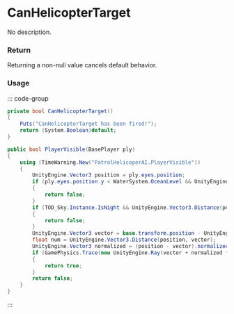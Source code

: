 <Badge type="danger" text="Carbon Compatible"/><Badge type="warning" text="Oxide Compatible"/>
# CanHelicopterTarget
No description.
### Return
Returning a non-null value cancels default behavior.

### Usage
::: code-group
```csharp [Example]
private bool CanHelicopterTarget()
{
	Puts("CanHelicopterTarget has been fired!");
	return (System.Boolean)default;
}
```
```csharp [Source — Assembly-CSharp @ PatrolHelicopterAI]
public bool PlayerVisible(BasePlayer ply)
{
	using (TimeWarning.New("PatrolHelicoperAI.PlayerVisible"))
	{
		UnityEngine.Vector3 position = ply.eyes.position;
		if (ply.eyes.position.y < WaterSystem.OceanLevel && UnityEngine.Mathf.Abs(WaterSystem.OceanLevel - ply.eyes.position.y) > oceanDepthTargetCutoff)
		{
			return false;
		}
		if (TOD_Sky.Instance.IsNight && UnityEngine.Vector3.Distance(position, interestZoneOrigin) > 40f)
		{
			return false;
		}
		UnityEngine.Vector3 vector = base.transform.position - UnityEngine.Vector3.up * 6f;
		float num = UnityEngine.Vector3.Distance(position, vector);
		UnityEngine.Vector3 normalized = (position - vector).normalized;
		if (GamePhysics.Trace(new UnityEngine.Ray(vector + normalized * 5f, normalized), 0f, out var hitInfo, num * 1.1f, 1218652417) && UnityEngine.GameObjectEx.ToBaseEntity(hitInfo.collider.gameObject) == ply)
		{
			return true;
		}
		return false;
	}
}

```
:::
